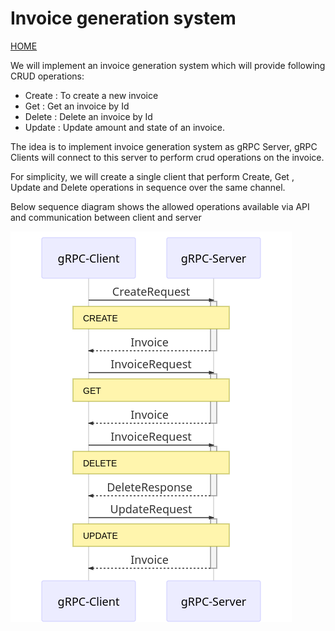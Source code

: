 # Invoice generation system
[HOME](../../README.md)

We will implement an invoice generation system which will provide following CRUD operations:

- Create : To create a new invoice
- Get : Get an invoice by Id
- Delete : Delete an invoice by Id
- Update : Update amount and state of an invoice.

The idea is to implement invoice generation system as gRPC Server, gRPC Clients will connect to this server to perform crud operations on the invoice.

For simplicity, we will create a single client that perform Create, Get , Update and Delete operations in sequence over the same channel.

Below sequence diagram shows the allowed operations available via API and communication between client and server

![SequenceDiagram](../images/InvoiceService.png)